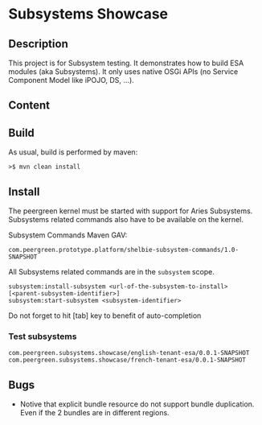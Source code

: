 # Subsystems Showcase

## Description

This project is for Subsystem testing. It demonstrates how to build ESA modules (aka Subsystems).
It only uses native OSGi APIs (no Service Component Model like iPOJO, DS, ...).

## Content

## Build

As usual, build is performed by maven:

    >$ mvn clean install

## Install

The peergreen kernel must be started with support for Aries Subsystems. Subsystems related commands
also have to be available on the kernel.

Subsystem Commands Maven GAV:

    com.peergreen.prototype.platform/shelbie-subsystem-commands/1.0-SNAPSHOT

All Subsystems related commands are in the `subsystem` scope.

    subsystem:install-subsystem <url-of-the-subsystem-to-install> [<parent-subsystem-identifier>]
    subsystem:start-subsystem <subsystem-identifier>

Do not forget to hit [tab] key to benefit of auto-completion

### Test subsystems

    com.peergreen.subsystems.showcase/english-tenant-esa/0.0.1-SNAPSHOT
    com.peergreen.subsystems.showcase/french-tenant-esa/0.0.1-SNAPSHOT

## Bugs

* Notive that explicit bundle resource do not support bundle duplication. Even if the 2 bundles are in different regions.

